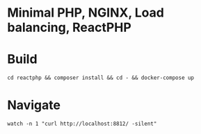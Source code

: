 # Minimal PHP, NGINX, Load balancing, ReactPHP

# Build
    cd reactphp && composer install && cd - && docker-compose up

# Navigate

    watch -n 1 "curl http://localhost:8812/ -silent"

